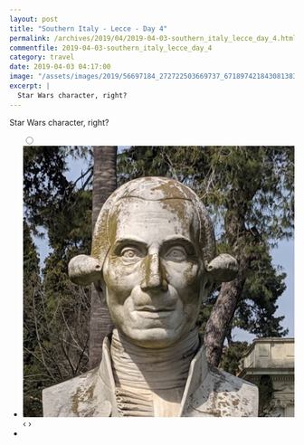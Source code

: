 ```yaml
---
layout: post
title: "Southern Italy - Lecce - Day 4"
permalink: /archives/2019/04/2019-04-03-southern_italy_lecce_day_4.html
commentfile: 2019-04-03-southern_italy_lecce_day_4
category: travel
date: 2019-04-03 04:17:00
image: "/assets/images/2019/56697184_272722503669737_671897421843081383_n_17843855047407613.jpg"
excerpt: |
  Star Wars character, right?
---
```


Star Wars character, right?

<ul class="slides">
    <input type="radio" name="radio-btn" id="img-1" />
    <li class="slide-container">
        <div class="slide">
          <a href="/assets/images/2019/56697184_272722503669737_671897421843081383_n_17843855047407613.jpg"><img src="/assets/images/2019/56697184_272722503669737_671897421843081383_n_17843855047407613.jpg" /></a>
        </div>
    	<div class="nav">
      	     <label for="img-0" class="prev">&#x2039;</label>
      	     <label for="img-1" class="next">&#x203a;</label>
    	 </div>
    </li>
  <li class="nav-dots">
      <label for="img-1" class="nav-dot" id="img-dot-1"></label>
  </li>
</ul>
